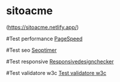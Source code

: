 # sitoacme
(https://sitoacme.netlify.app/)

#Test performance
[PageSpeed](https://pagespeed.web.dev/report?url=https%3A%2F%2Fsitoacme.netlify.app%2F)

#Test seo
[Seoptimer](https://gtmetrix.com/reports/sitoacme.netlify.app/CzPoefBm/)

#Test responsive
[Responsivedesignchecker](https://responsivedesignchecker.com/checker.php?url=https%3A%2F%2Fsitoacme.netlify.app%2F&width=1400&height=700)

#Test validatore w3c
[Test validatore w3c](https://validator.w3.org/nu/?doc=https%3A%2F%2Fsitoacme.netlify.app%2F)

